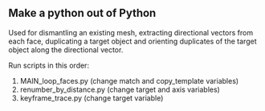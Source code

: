 ## Make a python out of Python

Used for dismantling an existing mesh, extracting directional vectors
from each face, duplicating a target object and  orienting duplicates
of the target object along the directional vector.

Run scripts in this order:
1. MAIN_loop_faces.py   (change match and copy_template variables)
2. renumber_by_distance.py  (change target and axis variables)
3. keyframe_trace.py    (change target variable)
